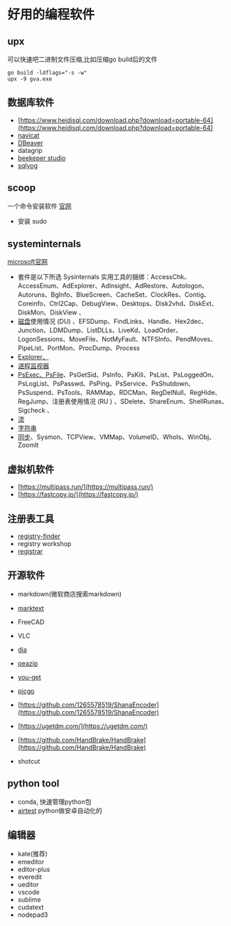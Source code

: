 # 好用的编程软件

## upx

可以快速吧二进制文件压缩,比如压缩go build后的文件

```shell
go build -ldflags="-s -w"
upx -9 gva.exe
```

## 数据库软件

- [https://www.heidisql.com/download.php?download=portable-64](https://www.heidisql.com/download.php?download=portable-64)
- [navicat](https://navicat.com.cn/)
- [DBeaver](https://dbeaver.io/)
- datagrip
- [beekeper studio](https://www.beekeeperstudio.io/)
- [sqlyog](https://webyog.com/product/sqlyog/)

## scoop

一个命令安装软件
[官网](https://scoop.sh/)

- 安装 sudo

## systeminternals

[microsoft官网](https://docs.microsoft.com/zh-cn/sysinternals/downloads/)

- 套件是以下所选 Sysinternals 实用工具的捆绑：AccessChk、AccessEnum、AdExplorer、AdInsight、AdRestore、Autologon、Autoruns、BgInfo、BlueScreen、CacheSet、ClockRes、Contig、Coreinfo、Ctrl2Cap、DebugView、Desktops、Disk2vhd、DiskExt、DiskMon、DiskView 、
- [磁盘](https://docs.microsoft.com/zh-cn/sysinternals/downloads/du)使用情况 (DU) 、EFSDump、FindLinks、Handle、Hex2dec、Junction、LDMDump、ListDLLs、LiveKd、LoadOrder、LogonSessions、MoveFile、NotMyFault、NTFSInfo、PendMoves、PipeList、PortMon、ProcDump、Process
- [Explorer、](https://docs.microsoft.com/zh-cn/sysinternals/downloads/process-explorer)
- [进程监视器](https://docs.microsoft.com/zh-cn/sysinternals/downloads/procmon)
- [PsExec、PsFile](https://docs.microsoft.com/zh-cn/sysinternals/downloads/psexec)、PsGetSid、PsInfo、PsKill、PsList、PsLoggedOn、PsLogList、PsPasswd、PsPing、PsService、PsShutdown、PsSuspend、PsTools、RAMMap、RDCMan、RegDelNull、RegHide、RegJump、注册表使用情况 (RU ) 、SDelete、ShareEnum、ShellRunas、Sigcheck 、
- [流](https://docs.microsoft.com/zh-cn/sysinternals/downloads/streams)
- [字符串](https://docs.microsoft.com/zh-cn/sysinternals/downloads/strings)
- [同步](https://docs.microsoft.com/zh-cn/sysinternals/downloads/sync)、Sysmon、TCPView、VMMap、VolumeID、WhoIs、WinObj、ZoomIt
​

## 虚拟机软件

- [https://multipass.run/](https://multipass.run/)
- [https://fastcopy.jp/](https://fastcopy.jp/)

## 注册表工具

- [registry-finder](https://registry-finder.com/)
- registry workshop
- [registrar](https://www.resplendence.com/registrar)

## 开源软件

- markdown(微软商店搜索markdown)
- [marktext](https://github.com/marktext/marktext)
- FreeCAD
- VLC
- [dia](http://dia-installer.de/download/)
- [peazip](https://peazip.github.io/)
- [you-get](https://github.com/soimort/you-get)
- [picgo](https://github.com/Molunerfinn/PicGo)
- [https://github.com/1265578519/ShanaEncoder](https://github.com/1265578519/ShanaEncoder)
- [https://ugetdm.com/](https://ugetdm.com/)

- [https://github.com/HandBrake/HandBrake](https://github.com/HandBrake/HandBrake)
- shotcut

## python tool

- conda, 快速管理python包
- [airtest](http://airtest.netease.com/index.html) python做安卓自动化的

## 编辑器

- kate(推荐)
- emeditor
- editor-plus
- everedit
- ueditor
- vscode
- sublime
- cudatext
- nodepad3
